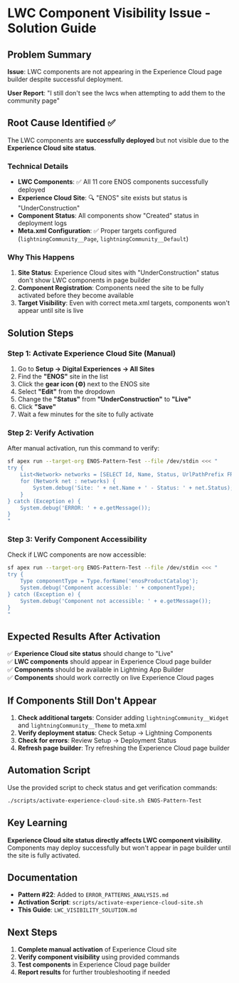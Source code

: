 # LWC Component Visibility Issue - Solution Guide

## Problem Summary
**Issue**: LWC components are not appearing in the Experience Cloud page builder despite successful deployment.

**User Report**: "I still don't see the lwcs when attempting to add them to the community page"

## Root Cause Identified ✅
The LWC components are **successfully deployed** but not visible due to the **Experience Cloud site status**.

### Technical Details
- **LWC Components**: ✅ All 11 core ENOS components successfully deployed
- **Experience Cloud Site**: 🔍 "ENOS" site exists but status is "UnderConstruction"
- **Component Status**: All components show "Created" status in deployment logs
- **Meta.xml Configuration**: ✅ Proper targets configured (`lightningCommunity__Page`, `lightningCommunity__Default`)

### Why This Happens
1. **Site Status**: Experience Cloud sites with "UnderConstruction" status don't show LWC components in page builder
2. **Component Registration**: Components need the site to be fully activated before they become available
3. **Target Visibility**: Even with correct meta.xml targets, components won't appear until site is live

## Solution Steps

### Step 1: Activate Experience Cloud Site (Manual)
1. Go to **Setup → Digital Experiences → All Sites**
2. Find the **"ENOS"** site in the list
3. Click the **gear icon (⚙️)** next to the ENOS site
4. Select **"Edit"** from the dropdown
5. Change the **"Status"** from **"UnderConstruction"** to **"Live"**
6. Click **"Save"**
7. Wait a few minutes for the site to fully activate

### Step 2: Verify Activation
After manual activation, run this command to verify:
```bash
sf apex run --target-org ENOS-Pattern-Test --file /dev/stdin <<< "
try {
    List<Network> networks = [SELECT Id, Name, Status, UrlPathPrefix FROM Network];
    for (Network net : networks) {
        System.debug('Site: ' + net.Name + ' - Status: ' + net.Status);
    }
} catch (Exception e) {
    System.debug('ERROR: ' + e.getMessage());
}
"
```

### Step 3: Verify Component Accessibility
Check if LWC components are now accessible:
```bash
sf apex run --target-org ENOS-Pattern-Test --file /dev/stdin <<< "
try {
    Type componentType = Type.forName('enosProductCatalog');
    System.debug('Component accessible: ' + componentType);
} catch (Exception e) {
    System.debug('Component not accessible: ' + e.getMessage());
}
"
```

## Expected Results After Activation
✅ **Experience Cloud site status** should change to "Live"  
✅ **LWC components** should appear in Experience Cloud page builder  
✅ **Components** should be available in Lightning App Builder  
✅ **Components** should work correctly on live Experience Cloud pages  

## If Components Still Don't Appear
1. **Check additional targets**: Consider adding `lightningCommunity__Widget` and `lightningCommunity__Theme` to meta.xml
2. **Verify deployment status**: Check Setup → Lightning Components
3. **Check for errors**: Review Setup → Deployment Status
4. **Refresh page builder**: Try refreshing the Experience Cloud page builder

## Automation Script
Use the provided script to check status and get verification commands:
```bash
./scripts/activate-experience-cloud-site.sh ENOS-Pattern-Test
```

## Key Learning
**Experience Cloud site status directly affects LWC component visibility**. Components may deploy successfully but won't appear in page builder until the site is fully activated.

## Documentation
- **Pattern #22**: Added to `ERROR_PATTERNS_ANALYSIS.md`
- **Activation Script**: `scripts/activate-experience-cloud-site.sh`
- **This Guide**: `LWC_VISIBILITY_SOLUTION.md`

## Next Steps
1. **Complete manual activation** of Experience Cloud site
2. **Verify component visibility** using provided commands
3. **Test components** in Experience Cloud page builder
4. **Report results** for further troubleshooting if needed
